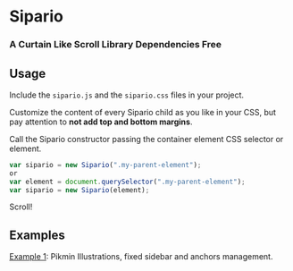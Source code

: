 # Sipario
### A Curtain Like Scroll Library Dependencies Free

## Usage
Include the `sipario.js` and the `sipario.css` files in your project.

Customize the content of every Sipario child as you like in your CSS, but pay attention to **not add top and bottom margins**.

Call the Sipario constructor passing the container element CSS selector or element.
```javascript
var sipario = new Sipario(".my-parent-element");
or
var element = document.querySelector(".my-parent-element");
var sipario = new Sipario(element);
```

Scroll!

## Examples

[Example 1](https://marcolago.github.io/sipario/examples/example-1.html): Pikmin Illustrations, fixed sidebar and anchors management.
